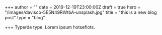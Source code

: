 +++
author = ""
date = 2019-12-19T23:00:00Z
draft = true
hero = "/images/davisco-5E5N49RWtbA-unsplash.jpg"
title = "this is a new blog post"
type = "blog"

+++
Typerde type. Lorem ipsum hotseflots.